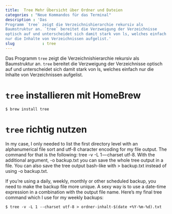 ```yaml
---
title:  Tree Mehr Übersicht über Ordner und Dateien
categories : "Neue Kommandos für das Terminal"
description : 'Das
Programm `tree` zeigt die Verzeichnishierarchie rekursiv als
Baumstruktur an. `tree` bereitet die Verzweigung der Verzeichnisse
optisch auf und unterscheidet sich damit stark von ls, welches einfach
nur die Inhalte von Verzeichnissen aufgelist.'
slug            : tree
---
```

Das Programm `tree` zeigt die Verzeichnishierarchie rekursiv als
Baumstruktur an. `tree` bereitet die Verzweigung der Verzeichnisse
optisch auf und unterscheidet sich damit stark von ls, welches einfach
nur die Inhalte von Verzeichnissen aufgelist.

# `tree` installieren mit HomeBrew

    $ brew install tree

# `tree` richtig nutzen

In my case, I only needed to list the first directory level with an
alphanumerical file sort and utf-8 character encoding for my file
output. The command for that is the following: tree -v -L 1 — charset
utf-8. With the additional argument, -o backup.txt you can save the
whole tree output in a file. You can also save the tree output bash-like
with \> backup.txt instead of using -o backup.txt.

If you’re using a daily, weekly, monthly or other scheduled backup, you
need to make the backup file more unique. A sexy way is to use a
date-time expression in a combination with the output file name. Here’s
my final tree command which I use for my weekly backups:

    $ tree -v -L 1 --charset utf-8 > ordner-inhalt-$(date +%Y-%m-%d).txt
